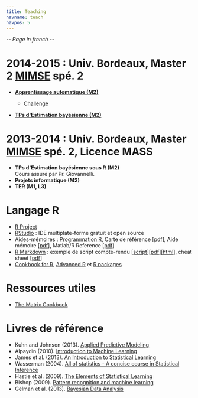 ```yaml
---
title: Teaching
navname: teach
navpos: 5
---
```


_-- Page in french --_

# 2014-2015 : Univ. Bordeaux, Master 2 [MIMSE](http://mimse.math.u-bordeaux.fr/) spé. 2

*   [**Apprentissage automatique (M2)**](ml2014.html)
    *   [Challenge](challenge_mimse2014.html)


*   [**TPs d'Estimation bayésienne (M2)**](bayes2014.html)


# 2013-2014 : Univ. Bordeaux, Master [MIMSE](http://mimse.math.u-bordeaux.fr/) spé. 2, Licence MASS

*   **TPs d'Estimation bayésienne sous R (M2)**  
    Cours assuré par Pr. Giovannelli.
*   **Projets informatique (M2)**
*   **TER (M1, L3)**


# Langage R

*   [R Project](http://www.r-project.org/)
*   [RStudio](http://www.rstudio.com/) : IDE multiplate-forme gratuit et open source
*   Aides-mémoires : [Programmation R](http://www.duclert.org/), Carte de référence [[pdf](http://revue.sesamath.net/IMG/pdf/R_RefCard.pdf)], Aide mémoire [[pdf](http://cran.r-project.org/doc/contrib/Kauffmann_aide_memoire_R.pdf)], Matlab/R Reference [[pdf](http://cran.r-project.org/doc/contrib/Hiebeler-matlabR.pdf)]
*   [R Markdown](http://rmarkdown.rstudio.com/) : exemple de script compte-rendu [[script](https://www.dropbox.com/s/iuz4hbwlrg10nv7/r_notebook.R?dl=1)][[pdf](https://www.dropbox.com/s/vi3252o3ngzs83q/r_notebook.pdf?dl=1)][[html](r_notebook.html)], cheat sheet [[pdf](http://www.rstudio.com/wp-content/uploads/2015/02/rmarkdown-cheatsheet.pdf)]
*   [Cookbook for R](http://www.cookbook-r.com/), [Advanced R](http://adv-r.had.co.nz/) et [R packages](http://r-pkgs.had.co.nz/)


# Ressources utiles

*   [The Matrix Cookbook](http://www2.imm.dtu.dk/pubdb/views/edoc_download.php/3274/pdf/imm3274.pdf)


# Livres de référence

*   Kuhn and Johnson (2013). [Applied Predictive Modeling](http://appliedpredictivemodeling.com/)
*   Alpaydin (2010). [Introduction to Machine Learning](http://www.cmpe.boun.edu.tr/~ethem/i2ml2e/index.html)
*   James et al. (2013). [An Introduction to Statistical Learning](http://www-bcf.usc.edu/~gareth/ISL/)
*   Wasserman (2004). [All of statistics - A concise course in Statistical Inference](http://www.stat.cmu.edu/~larry/all-of-statistics/)
*   Hastie et al. (2009). [The Elements of Statistical Learning](http://statweb.stanford.edu/~tibs/ElemStatLearn/)
*   Bishop (2009). [Pattern recognition and machine learning](http://research.microsoft.com/en-us/um/people/cmbishop/prml/)
*   Gelman et al. (2013). [Bayesian Data Analysis](http://www.stat.columbia.edu/~gelman/book/)
